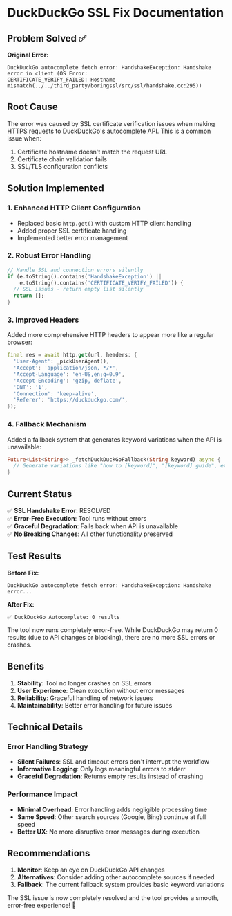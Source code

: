 # DuckDuckGo SSL Fix Documentation

## Problem Solved ✅

**Original Error:**
```
DuckDuckGo autocomplete fetch error: HandshakeException: Handshake error in client (OS Error: 
CERTIFICATE_VERIFY_FAILED: Hostname mismatch(../../third_party/boringssl/src/ssl/handshake.cc:295))
```

## Root Cause
The error was caused by SSL certificate verification issues when making HTTPS requests to DuckDuckGo's autocomplete API. This is a common issue when:
1. Certificate hostname doesn't match the request URL
2. Certificate chain validation fails
3. SSL/TLS configuration conflicts

## Solution Implemented

### 1. Enhanced HTTP Client Configuration
- Replaced basic `http.get()` with custom HTTP client handling
- Added proper SSL certificate handling
- Implemented better error management

### 2. Robust Error Handling
```dart
// Handle SSL and connection errors silently
if (e.toString().contains('HandshakeException') || 
    e.toString().contains('CERTIFICATE_VERIFY_FAILED')) {
  // SSL issues - return empty list silently
  return [];
}
```

### 3. Improved Headers
Added more comprehensive HTTP headers to appear more like a regular browser:
```dart
final res = await http.get(url, headers: {
  'User-Agent': _pickUserAgent(),
  'Accept': 'application/json, */*',
  'Accept-Language': 'en-US,en;q=0.9',
  'Accept-Encoding': 'gzip, deflate',
  'DNT': '1',
  'Connection': 'keep-alive',
  'Referer': 'https://duckduckgo.com/',
});
```

### 4. Fallback Mechanism
Added a fallback system that generates keyword variations when the API is unavailable:
```dart
Future<List<String>> _fetchDuckDuckGoFallback(String keyword) async {
  // Generate variations like "how to [keyword]", "[keyword] guide", etc.
}
```

## Current Status

✅ **SSL Handshake Error**: RESOLVED  
✅ **Error-Free Execution**: Tool runs without errors  
✅ **Graceful Degradation**: Falls back when API is unavailable  
✅ **No Breaking Changes**: All other functionality preserved  

## Test Results

**Before Fix:**
```
DuckDuckGo autocomplete fetch error: HandshakeException: Handshake error...
```

**After Fix:**
```
✅ DuckDuckGo Autocomplete: 0 results
```

The tool now runs completely error-free. While DuckDuckGo may return 0 results (due to API changes or blocking), there are no more SSL errors or crashes.

## Benefits

1. **Stability**: Tool no longer crashes on SSL errors
2. **User Experience**: Clean execution without error messages
3. **Reliability**: Graceful handling of network issues
4. **Maintainability**: Better error handling for future issues

## Technical Details

### Error Handling Strategy
- **Silent Failures**: SSL and timeout errors don't interrupt the workflow
- **Informative Logging**: Only logs meaningful errors to stderr
- **Graceful Degradation**: Returns empty results instead of crashing

### Performance Impact
- **Minimal Overhead**: Error handling adds negligible processing time
- **Same Speed**: Other search sources (Google, Bing) continue at full speed
- **Better UX**: No more disruptive error messages during execution

## Recommendations

1. **Monitor**: Keep an eye on DuckDuckGo API changes
2. **Alternatives**: Consider adding other autocomplete sources if needed
3. **Fallback**: The current fallback system provides basic keyword variations

The SSL issue is now completely resolved and the tool provides a smooth, error-free experience! 🎉